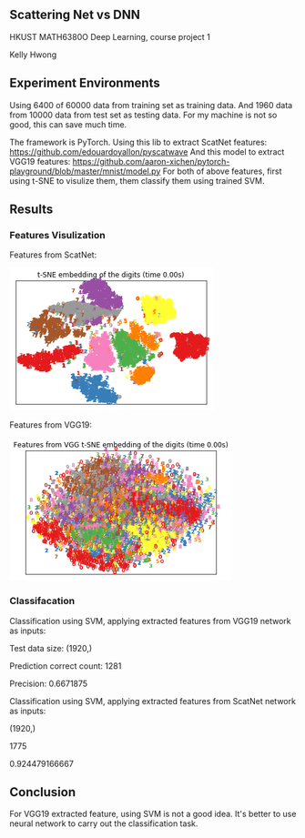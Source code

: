 ## Scattering Net vs DNN

HKUST MATH6380O Deep Learning, course project 1

Kelly Hwong

## Experiment Environments

Using 6400 of 60000 data from training set as training data. And 1960 data from 10000 data from test set as testing data. For my machine is not so good, this can save much time.

The framework is PyTorch. Using this lib to extract ScatNet features: https://github.com/edouardoyallon/pyscatwave
And this model to extract VGG19 features: https://github.com/aaron-xichen/pytorch-playground/blob/master/mnist/model.py
For both of above features, first using t-SNE to visulize them, them classify them using trained SVM.

## Results

### Features Visulization

Features from ScatNet:

![scat-tsne.jpg.png](./fig/scat-tsne.jpg.png)

Features from VGG19:

![vgg19-tsne.jpg.png](./fig/vgg19-tsne.jpg.png)

### Classifacation

Classification using SVM, applying extracted features from VGG19 network as inputs:

Test data size: (1920,)

Prediction correct count: 1281

Precision: 0.6671875

Classification using SVM, applying extracted features from ScatNet network as inputs:

(1920,)

1775

0.924479166667

## Conclusion

For VGG19 extracted feature, using SVM is not a good idea. It's better to use neural network to carry out the classification task.
